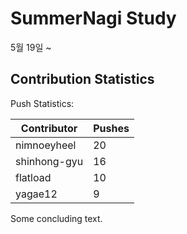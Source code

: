 # SummerNagi Study

5월 19일 ~ 

## Contribution Statistics

Push Statistics:

| Contributor | Pushes |
| ----------- | ------ |
| nimnoeyheel | 20 |
| shinhong-gyu | 16 |
| flatload | 10 |
| yagae12 | 9 |

Some concluding text.
